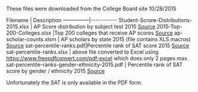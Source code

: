 These files were downloaded from the College Board site 10/28/2015



Filename | Description
—————|-----------
Student-Scrore-Distributions-2015.xlsx | AP Score distribution by subject test 2015 [Source](http://research.collegeboard.org/programs/ap/data/participation/ap-2015)
2015-Top-200-Colleges.xlsx |Top 200 colleges that receive AP scores [Source](http://research.collegeboard.org/programs/ap/data/participation/ap-2015)
ap-scholar-counts.xlsm | AP scholars by state 2015 (file contains XLS macros) [Source](http://research.collegeboard.org/programs/ap/data/participation/ap-2015)
sat-percentile-ranks.pdf|Percentile rank of SAT score 2015 [Source](http://research.collegeboard.org/content/sat-data-tables)
sat-percentile-ranks.xlsx | above file converted to Excel using https://www.freepdfconvert.com/pdf-excel which does only 2 pages max.
sat-percentile-ranks-gender-ethnicity-2015.pdf | Percentile rank of SAT score by gender / ethnicity 2015 [Source](http://research.collegeboard.org/content/sat-data-tables)

Unfortunately the SAT is only available in the PDF form.
